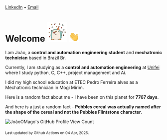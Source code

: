 [LinkedIn](https://www.linkedin.com/in/joão-pedro-gozzoli-b95641301/) &bull;
[Email](joaopedrogozzoli@gmail.com)

# Welcome <img src="happy.gif" height="64px" /> <img src="wave.gif" height="32px" />

I am João, a  **control and automation engineering student** and **mechatronic technician** based in Brazil Br.

Currently, I am studying as a **control and automation engineering** at [Unifei](https://unifei.edu.br) where I study python, C, C++, project management and Ai.

I did my high school education at ETEC Pedro Ferreira alves as a Mechatronic technician in Mogi Mirim.

Here is a random fact about me - I have been on this planet for **7767 days**.

And here is a just a random fact -  **Pebbles cereal was actually named after the shape of the cereal and not the Pebbles Flintstone character**.

![JoãoOMago's GitHub Profile View Count](https://komarev.com/ghpvc/?username=JoaoOMago)

<sub>Last updated by Github Actions on 04 Apr, 2025.</sub>
